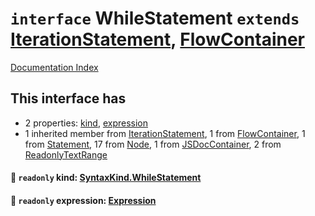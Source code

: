 # `interface` WhileStatement `extends` [IterationStatement](../interface.IterationStatement/README.md), [FlowContainer](../interface.FlowContainer/README.md)

[Documentation Index](../README.md)

## This interface has

- 2 properties:
[kind](#-readonly-kind-syntaxkindwhilestatement),
[expression](#-readonly-expression-expression)
- 1 inherited member from [IterationStatement](../interface.IterationStatement/README.md), 1 from [FlowContainer](../interface.FlowContainer/README.md), 1 from [Statement](../interface.Statement/README.md), 17 from [Node](../interface.Node/README.md), 1 from [JSDocContainer](../interface.JSDocContainer/README.md), 2 from [ReadonlyTextRange](../interface.ReadonlyTextRange/README.md)


#### 📄 `readonly` kind: [SyntaxKind.WhileStatement](../enum.SyntaxKind/README.md#whilestatement--248)



#### 📄 `readonly` expression: [Expression](../interface.Expression/README.md)



